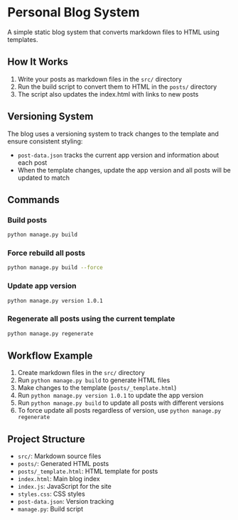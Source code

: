 # Personal Blog System

A simple static blog system that converts markdown files to HTML using templates.

## How It Works

1. Write your posts as markdown files in the `src/` directory
2. Run the build script to convert them to HTML in the `posts/` directory
3. The script also updates the index.html with links to new posts

## Versioning System

The blog uses a versioning system to track changes to the template and ensure consistent styling:

- `post-data.json` tracks the current app version and information about each post
- When the template changes, update the app version and all posts will be updated to match

## Commands

### Build posts

```bash
python manage.py build
```

### Force rebuild all posts

```bash
python manage.py build --force
```

### Update app version

```bash
python manage.py version 1.0.1
```

### Regenerate all posts using the current template

```bash
python manage.py regenerate
```

## Workflow Example

1. Create markdown files in the `src/` directory
2. Run `python manage.py build` to generate HTML files
3. Make changes to the template (`posts/_template.html`)
4. Run `python manage.py version 1.0.1` to update the app version
5. Run `python manage.py build` to update all posts with different versions
6. To force update all posts regardless of version, use `python manage.py regenerate`

## Project Structure

- `src/`: Markdown source files
- `posts/`: Generated HTML posts
- `posts/_template.html`: HTML template for posts
- `index.html`: Main blog index
- `index.js`: JavaScript for the site
- `styles.css`: CSS styles
- `post-data.json`: Version tracking
- `manage.py`: Build script
